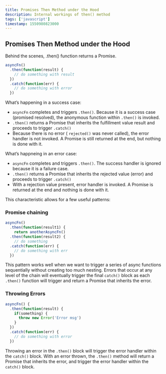 ```yaml
---
title: Promises Then Method under the Hood
description: Internal workings of then() method
tags: ['javascript']
timestamp: 1550980823000
---
```


## Promises Then Method under the Hood

Behind the scenes, .then() function returns a Promise.

```js
asyncFn()
  .then(function(result) {
    // do something with result
  })
  .catch(function(err) {
    // do something with error
  })
```

What’s happening in a success case:

* `asyncFn` completes and triggers `.then()`. Because it is a success case (promised resolved), the anonymous function within `.then()` is invoked.
* `.then()` returns a Promise that inherits the fulfillment value result and proceeds to trigger `.catch()`
* Because there is no error ( `rejected()` was never called), the error handler is not invoked. A Promise is still returned at the end, but nothing is done with it.

What’s happneing in an error case:
* `asyncFn` completes and triggers `.then()`. The success handler is ignored because it is a failure case.
* `.then()` returns a Promise that inherits the rejected value (error) and proceeds to trigger `.catch()`
* With a rejection value present, error handler is invoked. A Promise is returned at the end and nothing is done with it.

This characteristic allows for a few useful patterns:

### Promise chaining

```js
asyncFn()
  .then(function(result1) {
    return anotherAsyncFn()
  .then(function(result2) {
    // do something
  .catch(function(err) {
    // do something with err
  })
```

This pattern works well when we want to trigger a series of async functions sequentially without creating too much nesting. Errors that occur at any level of the chain will eventually trigger the final `catch()` block as each `.then()` function will trigger and return a Promise that inherits the error.

### Throwing Errors

```js
asyncFn() {
  .then(function(result) {
    if(something) {
      throw new Error('Error msg')
    }
  })
  .catch(function(err) {
    // do something with error
  })
```

Throwing an error in the `.then()` block will trigger the error handler within the `catch()` block. With an error thrown, the `.then()` method will return a Promise that inherits the error, and trigger the error handler within the `catch()` block.

<PostDate />
<PageTags />
